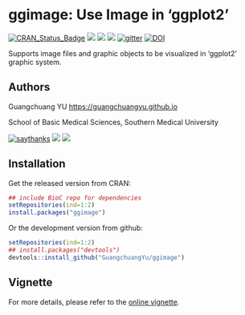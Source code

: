 <!-- README.md is generated from README.Rmd. Please edit that file -->

# ggimage: Use Image in ‘ggplot2’

[![CRAN\_Status\_Badge](http://www.r-pkg.org/badges/version/ggimage?color=green)](https://cran.r-project.org/package=ggimage)
![](http://cranlogs.r-pkg.org/badges/grand-total/ggimage?color=green)
![](http://cranlogs.r-pkg.org/badges/ggimage?color=green)
![](http://cranlogs.r-pkg.org/badges/last-week/ggimage?color=green)
[![gitter](https://img.shields.io/badge/GITTER-join%20chat-green.svg)](https://gitter.im/GuangchuangYu/Bioinformatics)
[![DOI](https://zenodo.org/badge/DOI/10.5281/zenodo.344625.svg)](https://doi.org/10.5281/zenodo.344625)

Supports image files and graphic objects to be visualized in ‘ggplot2’
graphic system.

## Authors

Guangchuang YU <https://guangchuangyu.github.io>

School of Basic Medical Sciences, Southern Medical
University

[![saythanks](https://img.shields.io/badge/say-thanks-ff69b4.svg)](https://saythanks.io/to/GuangchuangYu)
[![](https://img.shields.io/badge/follow%20me%20on-寰俊-green.svg)](https://guangchuangyu.github.io/blog_images/biobabble.jpg)
[![](https://img.shields.io/badge/鎵撹祻-鏀粯瀹?/寰俊-green.svg)](https://guangchuangyu.github.io/blog_images/pay_qrcode.png)

## Installation

Get the released version from CRAN:

``` r
## include BioC repo for dependencies
setRepositories(ind=1:2)
install.packages("ggimage")
```

Or the development version from github:

``` r
setRepositories(ind=1:2)
## install.packages("devtools")
devtools::install_github("GuangchuangYu/ggimage")
```

## Vignette

For more details, please refer to the [online
vignette](https://cran.r-project.org/package=ggimage/vignettes/ggimage.html).
